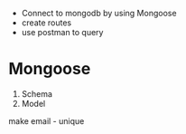 - Connect to mongodb by using Mongoose
- create routes
- use postman to query

# Mongoose

1. Schema
2. Model

make email - unique

<!-- TODO -->
